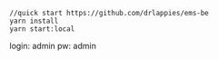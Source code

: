 
    //quick start https://github.com/drlappies/ems-be
    yarn install
    yarn start:local

login: admin
pw: admin

